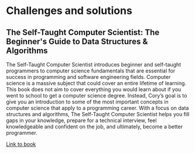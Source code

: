 # Challenges and solutions

## The Self-Taught Computer Scientist: The Beginner's Guide to Data Structures & Algorithms

The Self-Taught Computer Scientist introduces beginner and self-taught programmers to computer science fundamentals that are essential for success in programming and software engineering fields. Computer science is a massive subject that could cover an entire lifetime of learning. This book does not aim to cover everything you would learn about if you went to school to get a computer science degree. Instead, Cory’s goal is to give you an introduction to some of the most important concepts in computer science that apply to a programming career. With a focus on data structures and algorithms, The Self-Taught Computer Scientist helps you fill gaps in your knowledge, prepare for a technical interview, feel knowledgeable and confident on the job, and ultimately, become a better programmer.

[Link to book](https://www.amazon.com/-/es/Cory-Althoff/dp/1119724414)